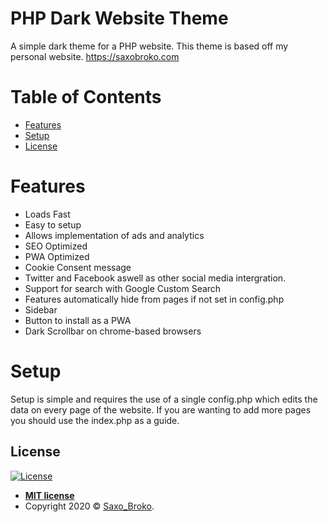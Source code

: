 # PHP Dark Website Theme
A simple dark theme for a PHP website.
This theme is based off my personal website. https://saxobroko.com

# Table of Contents
- [Features](#Features)
- [Setup](#Setup)
- [License](#license)

# Features
- Loads Fast
- Easy to setup
- Allows implementation of ads and analytics
- SEO Optimized
- PWA Optimized
- Cookie Consent message
- Twitter and Facebook aswell as other social media intergration.
- Support for search with Google Custom Search
- Features automatically hide from pages if not set in config.php
- Sidebar
- Button to install as a PWA
- Dark Scrollbar on chrome-based browsers

# Setup
Setup is simple and requires the use of a single config.php which edits the data on every page of the website. If you are wanting to add more pages you should use the index.php as a guide.

## License

[![License](http://img.shields.io/:license-mit-blue.svg?style=flat-square)](http://badges.mit-license.org)

- **[MIT license](http://opensource.org/licenses/mit-license.php)**
- Copyright 2020 © <a href="https://saxobroko.com" target="_blank">Saxo_Broko</a>.
